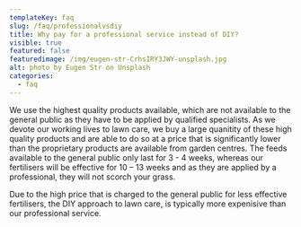 ```yaml
---
templateKey: faq
slug: /faq/professionalvsdiy
title: Why pay for a professional service instead of DIY?
visible: true
featured: false
featuredimage: /img/eugen-str-CrhsIRY3JWY-unsplash.jpg
alt: photo by Eugen Str on Unsplash
categories:
  - faq
---
```



We use the highest quality products available, which are not available to the general public as they have to be applied by qualified specialists. As we devote our working lives to lawn care, we buy a large quanitity of these high quality products and are able to do so at a price that is significantly lower than the proprietary products are available from garden centres. The feeds available to the general public only last for 3 - 4 weeks, whereas our fertilisers will be effective for 10 – 13 weeks and as they are applied by a professional, they will not scorch your grass. 

Due to the high price that is charged to the general public for less effective fertilisers, the DIY approach to lawn care, is typically more expenisive than our professional service. 